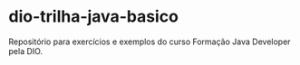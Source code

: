 # dio-trilha-java-basico
Repositório para exercícios e exemplos do curso Formação Java Developer pela DIO.  
